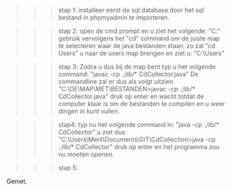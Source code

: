 >>>stap 1:
installeer eerst de sql database door het sql bestand in phpmyadmin te importeren.


>>>stap 2:
open de cmd prompt en u ziet het volgende:
	"C:\"
gebruik vervolgens het "cd" command om de juiste map te selecteren waar de java bestanden staan. 
zo zal "cd Users" u naar de users map brengen en ziet u: 
	"C:\Users"

>>>stap 3:
Zodra u dus bij de map bent typ u het volgende command:
	"javac -cp .;lib/* CdCollector.java"
De commandline zal er dus als volgt uitzien.
	"C:\DE\MAP\MET\BESTANDEN>javac -cp .;lib/* CdCollector.java"
druk op enter en wacht totdat de computer klaar is om de bestanden te compilen en u weer dingen in kunt vullen.

>>>stap4:
typ nu het volgende command in:
	"java -cp .;lib/* CdCollector"
u ziet dus:
	"C:\Users\Merli\Documents\GIT\CdCollection>java -cp .;lib/* CdCollector"
druk op enter en het programma zou nu moeten openen.

>>>stap 5:

Geniet.